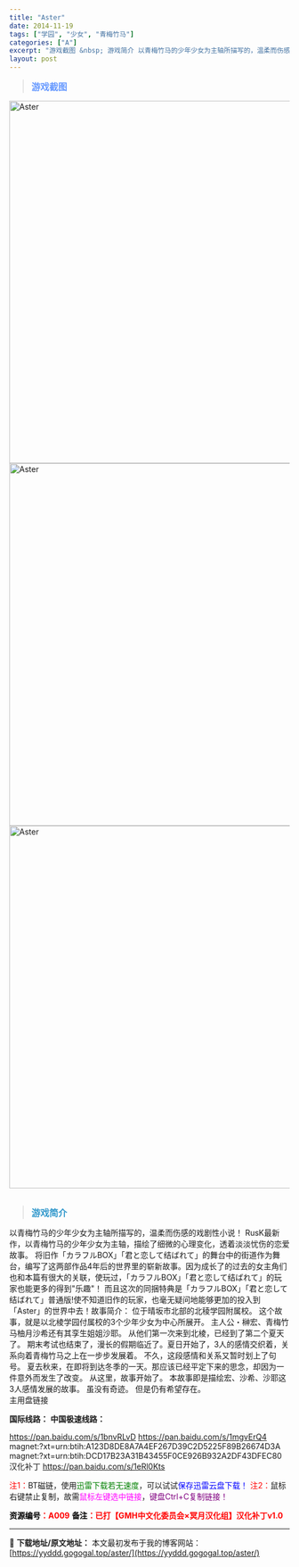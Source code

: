 ```yaml
---
title: "Aster"
date: 2014-11-19
tags: ["学园", "少女", "青梅竹马"]
categories: ["A"]
excerpt: "游戏截图 &nbsp; 游戏简介 以青梅竹马的少年少女为主轴所描写的，温柔而伤感的戏剧性小说！ RusK最新作，以青梅竹马的少年少女为主轴，描绘了细微的心理变化，透着淡淡忧伤的恋爱故事。 将旧作「カラフルBOX」「君と恋して结ばれて」的舞台中的街道作为舞台，编写了这两部作品4年后的世界里的崭新故事。&hellip;"
layout: post
---
```


<div>
<blockquote><b><span style="font-size: 12pt; color: #6699ff;">游戏截图</span></b></blockquote>
<div><img title="点击放大" src="https://yyddd.gogogal.top/wp-content/uploads/2025/04/20250412_67fa16c54c0bc.webp" alt="Aster" width="650" /></div>
<div><img title="点击放大" src="https://yyddd.gogogal.top/wp-content/uploads/2025/04/20250412_67fa16c6eb939.webp" alt="Aster" width="650" /></div>
<div><img title="点击放大" src="https://yyddd.gogogal.top/wp-content/uploads/2025/04/20250412_67fa16c8d1292.webp" alt="Aster" width="650" /></div>
&nbsp;
<blockquote><b><span style="font-size: 12pt; color: #3399cc;">游戏简介</span></b></blockquote>
<div>以青梅竹马的少年少女为主轴所描写的，温柔而伤感的戏剧性小说！
RusK最新作，以青梅竹马的少年少女为主轴，描绘了细微的心理变化，透着淡淡忧伤的恋爱故事。
将旧作「カラフルBOX」「君と恋して结ばれて」的舞台中的街道作为舞台，编写了这两部作品4年后的世界里的崭新故事。因为成长了的过去的女主角们也和本篇有很大的关联，使玩过，「カラフルBOX」「君と恋して结ばれて」的玩家也能更多的得到"乐趣"！
而且这次的同捆特典是「カラフルBOX」「君と恋して结ばれて」普通版!使不知道旧作的玩家，也毫无疑问地能够更加的投入到「Aster」的世界中去！故事简介：
位于晴坂市北部的北稜学园附属校。
这个故事，就是以北棱学园付属校的3个少年少女为中心所展开。
主人公・榊宏、青梅竹马柚月沙希还有其孪生姐姐沙耶。
从他们第一次来到北棱，已经到了第二个夏天了。
期末考试也结束了，漫长的假期临近了。夏日开始了，3人的感情交织着，关系向着青梅竹马之上在一步步发展着。
不久，这段感情和关系又暂时划上了句号。
夏去秋来，在即将到达冬季的一天。那应该已经平定下来的思念，却因为一件意外而发生了改变。
从这里，故事开始了。
本故事即是描绘宏、沙希、沙耶这3人感情发展的故事。
虽没有奇迹。
但是仍有希望存在。</div>
<div class="panel panel-primary">
<div class="panel-heading">主用盘链接</div>
<div class="panel-body">

<b>国际线路：</b>
<b>中国极速线路：</b>

<!--wechatfans start-->
https://pan.baidu.com/s/1bnvRLvD
https://pan.baidu.com/s/1mgvErQ4
magnet:?xt=urn:btih:A123D8DE8A7A4EF267D39C2D5225F89B26674D3A
magnet:?xt=urn:btih:DCD17B23A31B43455F0CE926B932A2DF43DFEC80
汉化补丁
https://pan.baidu.com/s/1eRl0Kts

<!--wechatfans end-->
<span style="color: #ff0000;">注1：</span>BT磁链，使用<span style="color: #008000;">迅雷下载若无速度</span>，可以试试<span style="color: #0000ff;">保存迅雷云盘下载！</span>
<span style="color: #ff0000;">注2：</span>鼠标右键禁止复制，故需<span style="color: #ff00ff;">鼠标左键选中链接</span>，<span style="color: #800080;">键盘Ctrl+C复制链接！</span>

</div>
<div class="panel-footer"><span style="color: #ff0000;"><b><span style="color: #000000;">资源编号</span>：A009</b></span>
<span style="color: #ff0000;"><b><span style="color: #000000;">备注</span>：已打【GMH中文化委员会×冥月汉化组】汉化补丁v1.0</b></span></div>
</div>
</div>

---
📖 **下载地址/原文地址：** 本文最初发布于我的博客网站：[https://yyddd.gogogal.top/aster/](https://yyddd.gogogal.top/aster/)
